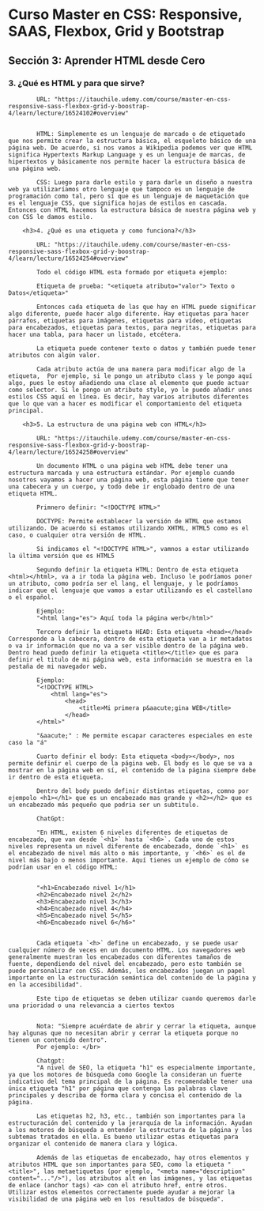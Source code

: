 <!DOCTYPE HTML>
<html lang="es">
    <head>
        <title></title>
    </head>
    <body>
        <h1>Curso Master en CSS: Responsive, SAAS, Flexbox, Grid y Bootstrap</h1>
        <h2>Sección 3: Aprender HTML desde Cero</h2>
        <h3>3. ¿Qué es HTML y para que sirve?</h3>

            URL: "https://itauchile.udemy.com/course/master-en-css-responsive-sass-flexbox-grid-y-boostrap-4/learn/lecture/16524102#overview"

            
            HTML: Simplemente es un lenguaje de marcado o de etiquetado que nos permite crear la estructura básica, el esqueleto básico de una página web. De acuerdo, si nos vamos a Wikipedia podemos ver que HTML significa Hypertexts Markup Language y es un lenguaje de marcas, de hipertextos y básicamente nos permite hacer la estructura básica de una página web.

            CSS: Luego para darle estilo y para darle un diseño a nuestra web ya utilizaríamos otro lenguaje que tampoco es un lenguaje de programación como tal, pero sí que es un lenguaje de maquetación que es el lenguaje CSS, que significa hojas de estilos en cascada. Entonces con HTML hacemos la estructura básica de nuestra página web y con CSS le damos estilo.

        <h3>4. ¿Qué es una etiqueta y como funciona?</h3>

            URL: "https://itauchile.udemy.com/course/master-en-css-responsive-sass-flexbox-grid-y-boostrap-4/learn/lecture/16524254#overview"

            Todo el código HTML esta formado por etiqueta ejemplo:

            Etiqueta de prueba: "<etiqueta atributo="valor"> Texto o Datos</etiqueta>"

            Entonces cada etiqueta de las que hay en HTML puede significar algo diferente, puede hacer algo diferente. Hay etiquetas para hacer párrafos, etiquetas para imágenes, etiquetas para vídeo, etiquetas para encabezados, etiquetas para textos, para negritas, etiquetas para hacer una tabla, para hacer un listado, etcétera.

            La etiqueta puede contener texto o datos y también puede tener atributos con algún valor.

            Cada atributo actúa de una manera para modificar algo de la etiqueta,  Por ejemplo, si le pongo un atributo class y le pongo aquí algo, pues le estoy añadiendo una clase al elemento que puede actuar como selector. Si le pongo un atributo style, yo le puedo añadir unos estilos CSS aquí en línea. Es decir, hay varios atributos diferentes que lo que van a hacer es modificar el comportamiento del etiqueta principal.

        <h3>5. La estructura de una página web con HTML</h3>

            URL: "https://itauchile.udemy.com/course/master-en-css-responsive-sass-flexbox-grid-y-boostrap-4/learn/lecture/16524258#overview"

            Un documento HTML o una página web HTML debe tener una estructura marcada y una estructura estándar. Por ejemplo cuando nosotros vayamos a hacer una página web, esta página tiene que tener una cabecera y un cuerpo, y todo debe ir englobado dentro de una etiqueta HTML.

            Primnero definir: "<!DOCTYPE HTML>"

            DOCTYPE: Permite establecer la versión de HTML que estamos utilizando. De acuerdo si estamos utilizando XHTML, HTML5 como es el caso, o cualquier otra versión de HTML.

            Si indicamos el "<!DOCTYPE HTML>", vamnos a estar utilizando la última versión que es HTML5 

            Segundo definir la etiqueta HTML: Dentro de esta etiqueta <html></html>, va a ir toda la página web. Incluso le podríamos poner un atributo, como podría ser el lang, el lenguaje, y le podríamos indicar que el lenguaje que vamos a estar utilizando es el castellano o el español.

            Ejemplo:
            "<html lang="es"> Aquí toda la página werb</html>"

            Tercero definir la etiqueta HEAD: Esta etiqueta <head></head> Corresponde a la cabecera, dentro de esta etiqueta van a ir metadatos o va ir información que no va a ser visible dentro de la página web. Dentro head puedo definir la etiqueta <title></title> que es para definir el titulo de mi página web, esta información se muestra en la pestaña de mi navegador web.

            Ejemplo:
            "<!DOCTYPE HTML>
                <html lang="es">
                    <head>
                        <title>Mi primera p&aacute;gina WEB</title>
                    </head>
            </html>"

            "&aacute;" : Me permite escapar caracteres especiales en este caso la "á"

            Cuarto definir el body: Esta etiqueta <body></body>, nos permite definir el cuerpo de la página web. El body es lo que se va a mostrar en la página web en sí, el contenido de la página siempre debe ir dentro de esta etiqueta.

            Dentro del body puedo definir distintas etiquetas, comno por ejempolo <h1></h1> que es un encabezado mas grande y <h2></h2> que es un encabezado más pequeño que podria ser un subtitulo. 

            ChatGpt:
            
            "En HTML, existen 6 niveles diferentes de etiquetas de encabezado, que van desde `<h1>` hasta `<h6>`. Cada uno de estos niveles representa un nivel diferente de encabezado, donde `<h1>` es el encabezado de nivel más alto o más importante, y `<h6>` es el de nivel más bajo o menos importante. Aquí tienes un ejemplo de cómo se podrían usar en el código HTML:

            
            "<h1>Encabezado nivel 1</h1>
            <h2>Encabezado nivel 2</h2>
            <h3>Encabezado nivel 3</h3>
            <h4>Encabezado nivel 4</h4>
            <h5>Encabezado nivel 5</h5>
            <h6>Encabezado nivel 6</h6>"


            Cada etiqueta `<h>` define un encabezado, y se puede usar cualquier número de veces en un documento HTML. Los navegadores web generalmente muestran los encabezados con diferentes tamaños de fuente, dependiendo del nivel del encabezado, pero esto también se puede personalizar con CSS. Además, los encabezados juegan un papel importante en la estructuración semántica del contenido de la página y en la accesibilidad".

            Este tipo de etiquetas se deben utilizar cuando queremos darle una prioridad o una relevancia a ciertos textos


            Nota: "Siempre acuérdate de abrir y cerrar la etiqueta, aunque hay algunas que no necesitan abrir y cerrar la etiqueta porque no tienen un contenido dentro".
            Por ejemplo: </br>

            Chatgpt:
            "A nivel de SEO, la etiqueta "h1" es especialmente importante, ya que los motores de búsqueda como Google la consideran un fuerte indicativo del tema principal de la página. Es recomendable tener una única etiqueta "h1" por página que contenga las palabras clave principales y describa de forma clara y concisa el contenido de la página.

            Las etiquetas h2, h3, etc., también son importantes para la estructuración del contenido y la jerarquía de la información. Ayudan a los motores de búsqueda a entender la estructura de la página y los subtemas tratados en ella. Es bueno utilizar estas etiquetas para organizar el contenido de manera clara y lógica.

            Además de las etiquetas de encabezado, hay otros elementos y atributos HTML que son importantes para SEO, como la etiqueta "<title>", las metaetiquetas (por ejemplo, "<meta name="description" content="..."/>"), los atributos alt en las imágenes, y las etiquetas de enlace (anchor tags) <a> con el atributo href, entre otros. Utilizar estos elementos correctamente puede ayudar a mejorar la visibilidad de una página web en los resultados de búsqueda".

</body>
</html>










